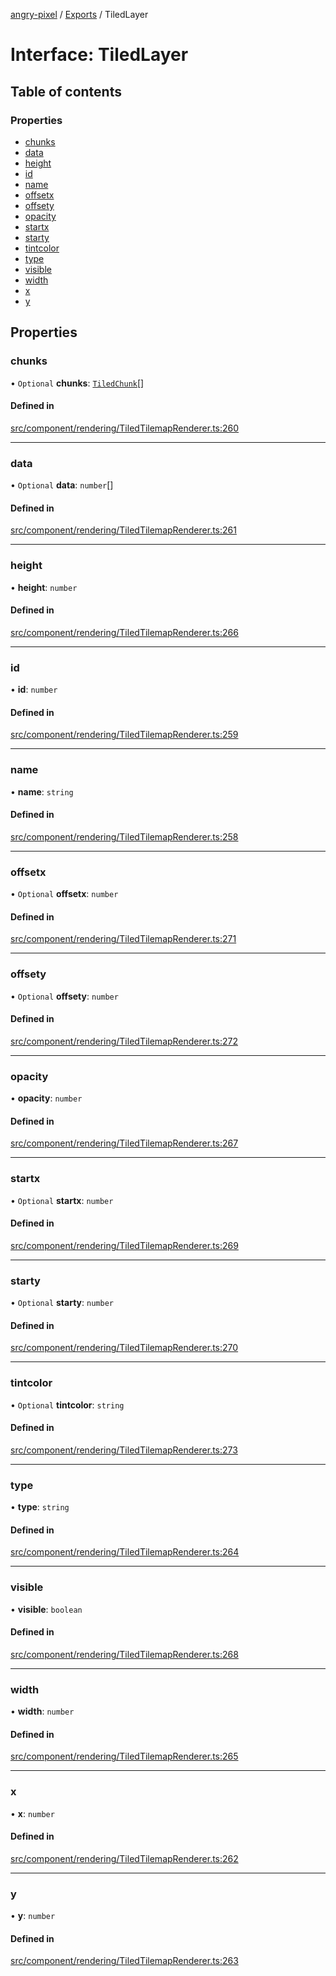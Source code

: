 [angry-pixel](../README.md) / [Exports](../modules.md) / TiledLayer

# Interface: TiledLayer

## Table of contents

### Properties

- [chunks](TiledLayer.md#chunks)
- [data](TiledLayer.md#data)
- [height](TiledLayer.md#height)
- [id](TiledLayer.md#id)
- [name](TiledLayer.md#name)
- [offsetx](TiledLayer.md#offsetx)
- [offsety](TiledLayer.md#offsety)
- [opacity](TiledLayer.md#opacity)
- [startx](TiledLayer.md#startx)
- [starty](TiledLayer.md#starty)
- [tintcolor](TiledLayer.md#tintcolor)
- [type](TiledLayer.md#type)
- [visible](TiledLayer.md#visible)
- [width](TiledLayer.md#width)
- [x](TiledLayer.md#x)
- [y](TiledLayer.md#y)

## Properties

### chunks

• `Optional` **chunks**: [`TiledChunk`](TiledChunk.md)[]

#### Defined in

[src/component/rendering/TiledTilemapRenderer.ts:260](https://github.com/angry-pixel-studio/angry-pixel-engine/blob/93d7d6a/src/component/rendering/TiledTilemapRenderer.ts#L260)

___

### data

• `Optional` **data**: `number`[]

#### Defined in

[src/component/rendering/TiledTilemapRenderer.ts:261](https://github.com/angry-pixel-studio/angry-pixel-engine/blob/93d7d6a/src/component/rendering/TiledTilemapRenderer.ts#L261)

___

### height

• **height**: `number`

#### Defined in

[src/component/rendering/TiledTilemapRenderer.ts:266](https://github.com/angry-pixel-studio/angry-pixel-engine/blob/93d7d6a/src/component/rendering/TiledTilemapRenderer.ts#L266)

___

### id

• **id**: `number`

#### Defined in

[src/component/rendering/TiledTilemapRenderer.ts:259](https://github.com/angry-pixel-studio/angry-pixel-engine/blob/93d7d6a/src/component/rendering/TiledTilemapRenderer.ts#L259)

___

### name

• **name**: `string`

#### Defined in

[src/component/rendering/TiledTilemapRenderer.ts:258](https://github.com/angry-pixel-studio/angry-pixel-engine/blob/93d7d6a/src/component/rendering/TiledTilemapRenderer.ts#L258)

___

### offsetx

• `Optional` **offsetx**: `number`

#### Defined in

[src/component/rendering/TiledTilemapRenderer.ts:271](https://github.com/angry-pixel-studio/angry-pixel-engine/blob/93d7d6a/src/component/rendering/TiledTilemapRenderer.ts#L271)

___

### offsety

• `Optional` **offsety**: `number`

#### Defined in

[src/component/rendering/TiledTilemapRenderer.ts:272](https://github.com/angry-pixel-studio/angry-pixel-engine/blob/93d7d6a/src/component/rendering/TiledTilemapRenderer.ts#L272)

___

### opacity

• **opacity**: `number`

#### Defined in

[src/component/rendering/TiledTilemapRenderer.ts:267](https://github.com/angry-pixel-studio/angry-pixel-engine/blob/93d7d6a/src/component/rendering/TiledTilemapRenderer.ts#L267)

___

### startx

• `Optional` **startx**: `number`

#### Defined in

[src/component/rendering/TiledTilemapRenderer.ts:269](https://github.com/angry-pixel-studio/angry-pixel-engine/blob/93d7d6a/src/component/rendering/TiledTilemapRenderer.ts#L269)

___

### starty

• `Optional` **starty**: `number`

#### Defined in

[src/component/rendering/TiledTilemapRenderer.ts:270](https://github.com/angry-pixel-studio/angry-pixel-engine/blob/93d7d6a/src/component/rendering/TiledTilemapRenderer.ts#L270)

___

### tintcolor

• `Optional` **tintcolor**: `string`

#### Defined in

[src/component/rendering/TiledTilemapRenderer.ts:273](https://github.com/angry-pixel-studio/angry-pixel-engine/blob/93d7d6a/src/component/rendering/TiledTilemapRenderer.ts#L273)

___

### type

• **type**: `string`

#### Defined in

[src/component/rendering/TiledTilemapRenderer.ts:264](https://github.com/angry-pixel-studio/angry-pixel-engine/blob/93d7d6a/src/component/rendering/TiledTilemapRenderer.ts#L264)

___

### visible

• **visible**: `boolean`

#### Defined in

[src/component/rendering/TiledTilemapRenderer.ts:268](https://github.com/angry-pixel-studio/angry-pixel-engine/blob/93d7d6a/src/component/rendering/TiledTilemapRenderer.ts#L268)

___

### width

• **width**: `number`

#### Defined in

[src/component/rendering/TiledTilemapRenderer.ts:265](https://github.com/angry-pixel-studio/angry-pixel-engine/blob/93d7d6a/src/component/rendering/TiledTilemapRenderer.ts#L265)

___

### x

• **x**: `number`

#### Defined in

[src/component/rendering/TiledTilemapRenderer.ts:262](https://github.com/angry-pixel-studio/angry-pixel-engine/blob/93d7d6a/src/component/rendering/TiledTilemapRenderer.ts#L262)

___

### y

• **y**: `number`

#### Defined in

[src/component/rendering/TiledTilemapRenderer.ts:263](https://github.com/angry-pixel-studio/angry-pixel-engine/blob/93d7d6a/src/component/rendering/TiledTilemapRenderer.ts#L263)
